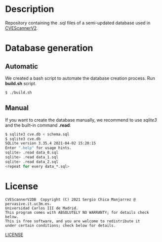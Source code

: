 # Description
Repository containing the .sql files of a semi-updated database
used in [CVEScannerV2](https://github.com/scmanjarrez/CVEScannerV2).

# Database generation
## Automatic
We created a bash script to automate the database creation process.
Run **build.sh** script.

```bash
$ ./build.sh
```

## Manual
If you want to create the database manually, we recommend to use
_sqlite3_ and the built-in command **.read**:

```bash
$ sqlite3 cve.db < schema.sql
$ sqlite3 cve.db
SQLite version 3.35.4 2021-04-02 15:20:15
Enter ".help" for usage hints.
sqlite> .read data_0.sql
sqlite> .read data_1.sql
sqlite> .read data_2.sql
<repeat for every data_*.sql>
```

# License
    CVEScannerV2DB  Copyright (C) 2021 Sergio Chica Manjarrez @ pervasive.it.uc3m.es.
    Universidad Carlos III de Madrid.
    This program comes with ABSOLUTELY NO WARRANTY; for details check below.
    This is free software, and you are welcome to redistribute it
    under certain conditions; check below for details.

[LICENSE](https://github.com/scmanjarrez/CVEScannerV2DB/blob/master/LICENSE)
